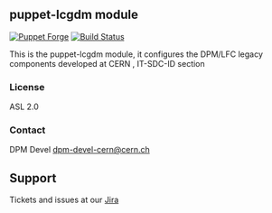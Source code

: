 ## puppet-lcgdm module
[![Puppet Forge](http://img.shields.io/puppetforge/v/lcgdm/lcgdm.svg)](https://forge.puppetlabs.com/lcgdm/lcgdm)
[![Build Status](https://travis-ci.org/cern-it-sdc-id/puppet-lcgdm.svg?branch=master)](https://travis-ci.org/cern-it-sdc-id/puppet-lcgdm)

This is the puppet-lcgdm module, it configures the DPM/LFC legacy components developed at CERN , IT-SDC-ID section

### License
ASL 2.0

### Contact
DPM Devel <dpm-devel-cern@cern.ch>

## Support
Tickets and issues at our [Jira](https://its.cern.ch/jira/projects/LCGDM)
